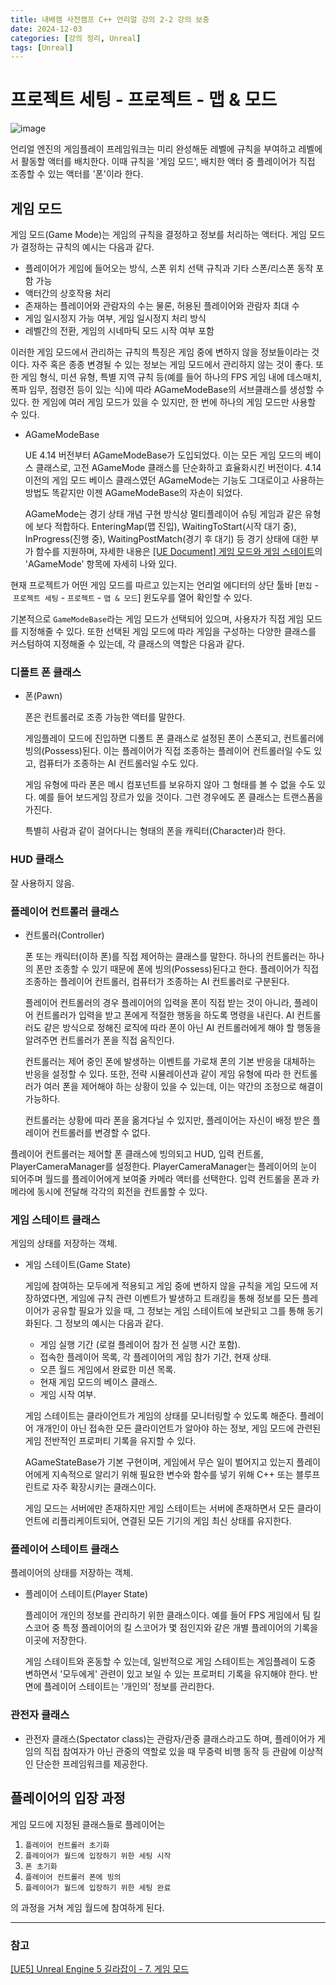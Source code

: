 ```yaml
---
title: 내배캠 사전캠프 C++ 언리얼 강의 2-2 강의 보충
date: 2024-12-03
categories: [강의 정리, Unreal]
tags: [Unreal]
---
```

# 프로젝트 세팅 - 프로젝트 - 맵 & 모드

![image](https://github.com/user-attachments/assets/f6c3a196-2edd-447b-8356-051cc3803ea5)

언리얼 엔진의 게임플레이 프레임워크는 미리 완성해둔 레벨에 규칙을 부여하고 레벨에서 활동할 액터를 배치한다. 이때 규칙을 '게임 모드', 배치한 액터 중 플레이어가 직접 조종할 수 있는 액터를 '폰'이라 한다.

## 게임 모드

게임 모드(Game Mode)는 게임의 규칙을 결정하고 정보를 처리하는 액터다. 게임 모드가 결정하는 규칙의 예시는 다음과 같다.

- 플레이어가 게임에 들어오는 방식, 스폰 위치 선택 규칙과 기타 스폰/리스폰 동작 포함 가능
- 액터간의 상호작용 처리
- 존재하는 플레이어와 관람자의 수는 물론, 허용된 플레이어와 관람자 최대 수
- 게임 일시정지 가능 여부, 게임 일시정지 처리 방식
- 레벨간의 전환, 게임의 시네마틱 모드 시작 여부 포함

이러한 게임 모드에서 관리하는 규칙의 특징은 게임 중에 변하지 않을 정보들이라는 것이다. 자주 혹은 종종 변경될 수 있는 정보는 게임 모드에서 관리하지 않는 것이 좋다. 또한 게임 형식, 미션 유형, 특별 지역 규칙 등(예를 들어 하나의 FPS 게임 내에 데스매치, 폭파 임무, 점령전 등이 있는 식)에 따라 AGameModeBase의 서브클래스를 생성할 수 있다. 한 게임에 여러 게임 모드가 있을 수 있지만, 한 번에 하나의 게임 모드만 사용할 수 있다.

- AGameModeBase
    
    UE 4.14 버전부터 AGameModeBase가 도입되었다. 이는 모든 게임 모드의 베이스 클래스로, 고전 AGameMode 클래스를 단순화하고 효율화시킨 버전이다. 4.14 이전의 게임 모드 베이스 클래스였던 AGameMode는 기능도 그대로이고 사용하는 방법도 똑같지만 이젠 AGameModeBase의 자손이 되었다.
    
    AGameMode는 경기 상태 개념 구현 방식상 멀티플레이어 슈팅 게임과 같은 유형에 보다 적합하다. EnteringMap(맵 진입), WaitingToStart(시작 대기 중), InProgress(진행 중), WaitingPostMatch(경기 후 대기) 등 경기 상태에 대한 부가 함수를 지원하며, 자세한 내용은 [[UE Document] 게임 모드와 게임 스테이트](https://docs.unrealengine.com/4.27/ko/InteractiveExperiences/Framework/GameMode/)의 'AGameMode' 항목에 자세히 나와 있다.
    

현재 프로젝트가 어떤 게임 모드를 따르고 있는지는 언리얼 에디터의 상단 툴바 [`편집` - `프로젝트 세팅` - `프로젝트` - `맵 & 모드`] 윈도우를 열어 확인할 수 있다.

기본적으로 `GameModeBase`라는 게임 모드가 선택되어 있으며, 사용자가 직접 게임 모드를 지정해줄 수 있다. 또한 선택된 게임 모드에 따라 게임을 구성하는 다양한 클래스를 커스텀하여 지정해줄 수 있는데, 각 클래스의 역할은 다음과 같다.

### 디폴트 폰 클래스

- 폰(Pawn)
    
    폰은 컨트롤러로 조종 가능한 액터를 말한다.
    
    게임플레이 모드에 진입하면 디폴트 폰 클래스로 설정된 폰이 스폰되고, 컨트롤러에 빙의(Possess)된다. 이는 플레이어가 직접 조종하는 플레이어 컨트롤러일 수도 있고, 컴퓨터가 조종하는 AI 컨트롤러일 수도 있다.
    
    게임 유형에 따라 폰은 메시 컴포넌트를 보유하지 않아 그 형태를 볼 수 없을 수도 있다. 예를 들어 보드게임 장르가 있을 것이다. 그런 경우에도 폰 클래스는 트랜스폼을 가진다.
    
    특별히 사람과 같이 걸어다니는 형태의 폰을 캐릭터(Character)라 한다.
    

### HUD 클래스

잘 사용하지 않음.

### 플레이어 컨트롤러 클래스

- 컨트롤러(Controller)
    
    폰 또는 캐릭터(이하 폰)를 직접 제어하는 클래스를 말한다. 하나의 컨트롤러는 하나의 폰만 조종할 수 있기 때문에 폰에 빙의(Possess)된다고 한다. 플레이어가 직접 조종하는 플레이어 컨트롤러, 컴퓨터가 조종하는 AI 컨트롤러로 구분된다.
    
    플레이어 컨트롤러의 경우 플레이어의 입력을 폰이 직접 받는 것이 아니라, 플레이어 컨트롤러가 입력을 받고 폰에게 적절한 행동을 하도록 명령을 내린다. AI 컨트롤러도 같은 방식으로 정해진 로직에 따라 폰이 아닌 AI 컨트롤러에게 해야 할 행동을 알려주면 컨트롤러가 폰을 직접 움직인다.
    
    컨트롤러는 제어 중인 폰에 발생하는 이벤트를 가로채 폰의 기본 반응을 대체하는 반응을 설정할 수 있다. 또한, 전략 시뮬레이션과 같이 게임 유형에 따라 한 컨트롤러가 여러 폰을 제어해야 하는 상황이 있을 수 있는데, 이는 약간의 조정으로 해결이 가능하다.
    
    컨트롤러는 상황에 따라 폰을 옮겨다닐 수 있지만, 플레이어는 자신이 배정 받은 플레이어 컨트롤러를 변경할 수 없다.
    

플레이어 컨트롤러는 제어할 폰 클래스에 빙의되고 HUD, 입력 컨트롤, PlayerCameraManager를 설정한다. PlayerCameraManager는 플레이어의 눈이 되어주며 월드를 플레이어에게 보여줄 카메라 액터를 선택한다. 입력 컨트롤을 폰과 카메라에 동시에 전달해 각각의 회전을 컨트롤할 수 있다.

### 게임 스테이트 클래스

게임의 상태를 저장하는 객체.

- 게임 스테이트(Game State)
    
    게임에 참여하는 모두에게 적용되고 게임 중에 변하지 않을 규칙을 게임 모드에 저장하였다면, 게임에 규칙 관련 이벤트가 발생하고 트래킹을 통해 정보를 모든 플레이어가 공유할 필요가 있을 때, 그 정보는 게임 스테이트에 보관되고 그를 통해 동기화된다. 그 정보의 예시는 다음과 같다.
    
    - 게임 실행 기간 (로컬 플레이어 참가 전 실행 시간 포함).
    - 접속한 플레이어 목록, 각 플레이어의 게임 참가 기간, 현재 상태.
    - 오픈 월드 게임에서 완료한 미션 목록.
    - 현재 게임 모드의 베이스 클래스.
    - 게임 시작 여부.
    
    게임 스테이트는 클라이언트가 게임의 상태를 모니터링할 수 있도록 해준다. 플레이어 개개인이 아닌 접속한 모든 클라이언트가 알아야 하는 정보, 게임 모드에 관련된 게임 전반적인 프로퍼티 기록을 유지할 수 있다.
    
    AGameStateBase가 기본 구현이며, 게임에서 무슨 일이 벌어지고 있는지 플레이어에게 지속적으로 알리기 위해 필요한 변수와 함수를 넣기 위해 C++ 또는 블루프린트로 자주 확장시키는 클래스이다.
    
    게임 모드는 서버에만 존재하지만 게임 스테이트는 서버에 존재하면서 모든 클라이언트에 리플리케이트되어, 연결된 모든 기기의 게임 최신 상태를 유지한다.
    

### 플레이어 스테이트 클래스

플레이어의 상태를 저장하는 객체.

- 플레이어 스테이트(Player State)
    
    플레이어 개인의 정보를 관리하기 위한 클래스이다. 예를 들어 FPS 게임에서 팀 킬 스코어 중 특정 플레이어의 킬 스코어가 몇 점인지와 같은 개별 플레이어의 기록을 이곳에 저장한다.
    
    게임 스테이트와 혼동할 수 있는데, 일반적으로 게임 스테이트는 게임플레이 도중 변하면서 '모두에게' 관련이 있고 보일 수 있는 프로퍼티 기록을 유지해야 한다. 반면에 플레이어 스테이트는 '개인의' 정보를 관리한다.
    

### 관전자 클래스

- 관전자 클래스(Spectator class)는 관람자/관중 클래스라고도 하며, 플레이어가 게임의 직접 참여자가 아닌 관중의 역할로 있을 때 무중력 비행 동작 등 관람에 이상적인 단순한 프레임워크를 제공한다.

## 플레이어의 입장 과정

게임 모드에 지정된 클래스들로 플레이어는

1. `플레이어 컨트롤러 초기화`
2. `플레이어가 월드에 입장하기 위한 세팅 시작`
3. `폰 초기화`
4. `플레이어 컨트롤러 폰에 빙의`
5. `플레이어가 월드에 입장하기 위한 세팅 완료`

의 과정을 거쳐 게임 월드에 참여하게 된다.

---

### 참고

[[UE5] Unreal Engine 5 길라잡이 - 7. 게임 모드](https://velog.io/@cedongne/UE5-Unreal-Engine-5-%EA%B8%B8%EB%9D%BC%EC%9E%A1%EC%9D%B4-7.-%EA%B2%8C%EC%9E%84-%EB%AA%A8%EB%93%9C)